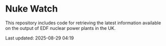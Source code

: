 # Nuke Watch

This repository includes code for retrieving the latest information available on the output of EDF nuclear power plants in the UK.

Last updated: 2025-08-29 04:19